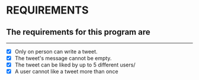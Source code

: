 # **REQUIREMENTS**

## The requirements for this program are

___

- [x] Only on person can write a tweet.
- [x] The tweet's message cannot be empty.
- [x] The tweet can be liked by up to 5 different users/
- [x] A user cannot like a tweet more than once
